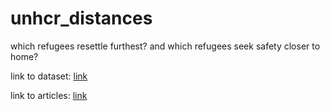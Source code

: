 # unhcr_distances
which refugees resettle furthest? and which refugees seek safety closer to home?

link to dataset: [link](http://popstats.unhcr.org/en/resettlement)

link to articles: 
[link](http://www.npr.org/sections/goatsandsoda/2017/03/27/518217052/chart-where-the-worlds-refugees-are)


